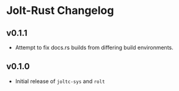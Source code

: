 # Jolt-Rust Changelog

## v0.1.1
- Attempt to fix docs.rs builds from differing build environments.

## v0.1.0
- Initial release of `joltc-sys` and `rolt`